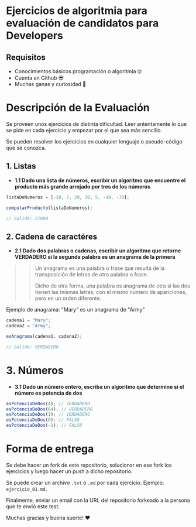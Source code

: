 # Ejercicios de algoritmia para evaluación de candidatos para Developers

## Requisitos

* Conocimientos básicos programación o algoritmia 🤓
* Cuenta en Github 😎
* Muchas ganas y curiosidad 💪

# Descripción de la Evaluación

Se proveen unos ejercicios de distinta dificultad. Leer antentamente lo que se pide en cada ejercicio y empezar por el que sea más sencillo.

Se pueden resolver los ejercicios en cualquier lenguaje o pseudo-código que se conozca.

## 1. Listas

* **1.1 Dado una lista de números, escribir un algoritmo que encuentre el producto más grande arrojado por tres de los números**

```javascript
listaDeNumeros = [-10, 7, 29, 30, 5, -10, -70];

computarProducto(listaDeNumeros);

// Salida: 21000
```

## 2. Cadena de caractéres

* **2.1 Dado dos palabras o cadenas, escribir un algoritmo que retorne VERDADERO si la segunda palabra es un anagrama de la primera**

> > Un anagrama es una palabra o frase que resulta de la transposición de letras de otra palabra o frase.
> >
> > Dicho de otra forma, una palabra es anagrama de otra si las dos tienen las mismas letras, con el mismo número de apariciones, pero en un orden diferente.

Ejemplo de anagrama: "Mary" es un anagrama de "Army"

```javascript
cadena1 = "Mary";
cadena2 = "Army";

esAnagrama(cadena1, cadena2);

// Salida: VERDADERO
```

# 3. Números

* **3.1 Dado un número entero, escriba un algoritmo que determine si el número es potencia de dos**

```javascript
esPotenciaDeDos(4); // VERDADERO
esPotenciaDeDos(64); // VERDADERO
esPotenciaDeDos(1); // VERDADERO
esPotenciaDeDos(0); // FALSO
esPotenciaDeDos(-1); // FALSO
```

# Forma de entrega

Se debe hacer un fork de este repositorio, solucionar en ese fork los ejercicios y luego hacer un push a dicho repositorio.

Se puede crear un archivo `.txt` o `.md` por cada ejercicio. Ejemplo: `ejercicio_01.md`.

Finalmente, enviar un email con la URL del repositorio forkeado a la persona que te envió este test.

Muchas gracias y buena suerte! ❤️️
